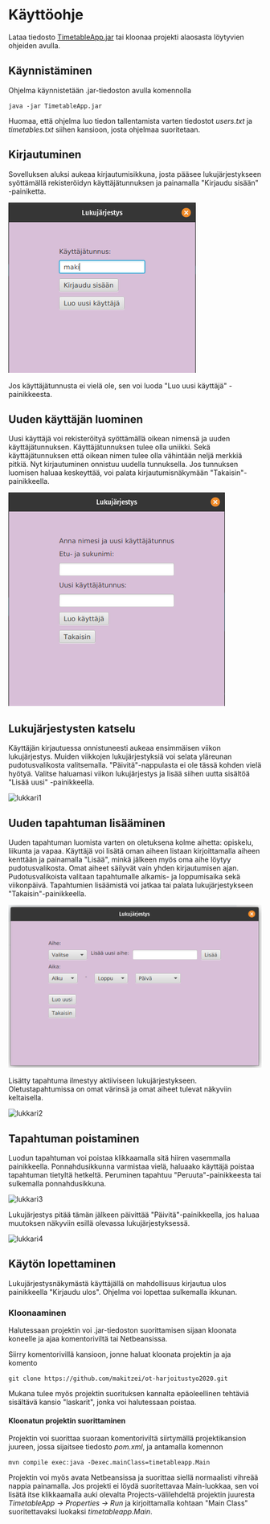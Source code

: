 # Käyttöohje
Lataa tiedosto [TimetableApp.jar](https://github.com/makitzei/ot-harjoitustyo2020/releases) tai kloonaa projekti alaosasta löytyvien ohjeiden avulla.

## Käynnistäminen
Ohjelma käynnistetään .jar-tiedoston avulla komennolla 
```
java -jar TimetableApp.jar
```
Huomaa, että ohjelma luo tiedon tallentamista varten tiedostot *users.txt* ja *timetables.txt* siihen kansioon, josta ohjelmaa suoritetaan.

## Kirjautuminen
Sovelluksen aluksi aukeaa kirjautumisikkuna, josta pääsee lukujärjestykseen syöttämällä rekisteröidyn käyttäjätunnuksen ja painamalla "Kirjaudu sisään" -painiketta.  

![kirjautuminen](https://github.com/makitzei/ot-harjoitustyo2020/blob/master/dokumentaatio/kuvat/kirjautuminen.png)  

Jos käyttäjätunnusta ei vielä ole, sen voi luoda "Luo uusi käyttäjä" -painikkeesta.  

## Uuden käyttäjän luominen
Uusi käyttäjä voi rekisteröityä syöttämällä oikean nimensä ja uuden käyttäjätunnuksen. Käyttäjätunnuksen tulee olla uniikki. Sekä käyttäjätunnuksen että oikean nimen tulee olla vähintään neljä merkkiä pitkiä. Nyt kirjautuminen onnistuu uudella tunnuksella. Jos tunnuksen luomisen haluaa keskeyttää, voi palata kirjautumisnäkymään "Takaisin"-painikkeella.  

![kayttajan_luominen](https://github.com/makitzei/ot-harjoitustyo2020/blob/master/dokumentaatio/kuvat/register.png)

## Lukujärjestysten katselu
Käyttäjän kirjautuessa onnistuneesti aukeaa ensimmäisen viikon lukujärjestys. Muiden viikkojen lukujärjestyksiä voi selata yläreunan pudotusvalikosta valitsemalla. "Päivitä"-nappulasta ei ole tässä kohden vielä hyötyä. Valitse haluamasi viikon lukujärjestys ja lisää siihen uutta sisältöä "Lisää uusi" -painikkeella. 

![lukkari1]()  

## Uuden tapahtuman lisääminen
Uuden tapahtuman luomista varten on oletuksena kolme aihetta: opiskelu, liikunta ja vapaa. Käyttäjä voi lisätä oman aiheen listaan kirjoittamalla aiheen kenttään ja painamalla "Lisää", minkä jälkeen myös oma aihe löytyy pudotusvalikosta. Omat aiheet säilyvät vain yhden kirjautumisen ajan. Pudotusvalikoista valitaan tapahtumalle alkamis- ja loppumisaika sekä viikonpäivä. Tapahtumien lisäämistä voi jatkaa tai palata lukujärjestykseen "Takaisin"-painikkeella. 

![addsubject](https://github.com/makitzei/ot-harjoitustyo2020/blob/master/dokumentaatio/kuvat/addsubject.png)  

Lisätty tapahtuma ilmestyy aktiiviseen lukujärjestykseen. Oletustapahtumissa on omat värinsä ja omat aiheet tulevat näkyviin keltaisella. 

![lukkari2]()  

## Tapahtuman poistaminen

Luodun tapahtuman voi poistaa klikkaamalla sitä hiiren vasemmalla painikkeella. Ponnahdusikkunna varmistaa vielä, haluaako käyttäjä poistaa tapahtuman tietyltä hetkeltä. Peruminen tapahtuu "Peruuta"-painikkeesta tai sulkemalla ponnahdusikkuna. 

![lukkari3]()  

Lukujärjestys pitää tämän jälkeen päivittää "Päivitä"-painikkeella, jos haluaa muutoksen näkyviin esillä olevassa lukujärjestyksessä.  

![lukkari4]()  

## Käytön lopettaminen

Lukujärjestysnäkymästä käyttäjällä on mahdollisuus kirjautua ulos painikkeella "Kirjaudu ulos". Ohjelma voi lopettaa sulkemalla ikkunan.


### Kloonaaminen
Halutessaan projektin voi .jar-tiedoston suorittamisen sijaan kloonata koneelle ja ajaa komentoriviltä tai Netbeansissa.
  
Siirry komentorivillä kansioon, jonne haluat kloonata projektin ja aja komento  
```
git clone https://github.com/makitzei/ot-harjoitustyo2020.git
```
Mukana tulee myös projektin suorituksen kannalta epäoleellinen tehtäviä sisältävä kansio "laskarit", jonka voi halutessaan poistaa.  

#### Kloonatun projektin suorittaminen
Projektin voi suorittaa suoraan komentoriviltä siirtymällä projektikansion juureen, jossa sijaitsee tiedosto *pom.xml*, ja antamalla komennon  
```
mvn compile exec:java -Dexec.mainClass=timetableapp.Main
```
Projektin voi myös avata Netbeansissa ja suorittaa siellä normaalisti vihreää nappia painamalla. Jos projekti ei löydä suoritettavaa Main-luokkaa, sen voi lisätä itse klikkaamalla auki olevalta Projects-välilehdeltä projektin juuresta *TimetableApp -> Properties -> Run* ja kirjoittamalla kohtaan "Main Class" suoritettavaksi luokaksi *timetableapp.Main*.
